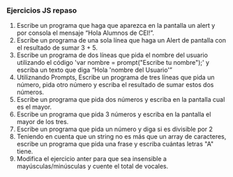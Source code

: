 ### Ejercicios JS repaso

1. Escribe un programa que haga que aparezca en la pantalla un alert y por consola el mensaje “Hola Alumnos de CEI!”.
2. Escribe un programa de una sola línea que haga un Alert de pantalla con el resultado de sumar 3 + 5.
3. Escribe un programa de dos líneas que pida el nombre del usuario utilizando el código 'var nombre = prompt("Escribe tu nombre");' y escriba un texto que diga “Hola 'nombre del Usuario'”
4. Utiliznando Prompts, Escribe un programa de tres líneas que pida
un número, pida otro número y escriba el resultado de sumar estos dos números.
5. Escribe un programa que pida dos números y escriba en la pantalla cual es el mayor.
6. Escribe un programa que pida 3 números y escriba en la pantalla el mayor de los tres.
7. Escribe un programa que pida un número y diga si es divisible por 2
8. Teniendo en cuenta que un string no es más que un array de caracteres, escribe un programa que pida una frase y escriba cuántas letras "A" tiene.
9. Modifica el ejercicio anter
para que sea insensible a mayúsculas/minúsculas y cuente el total de vocales.